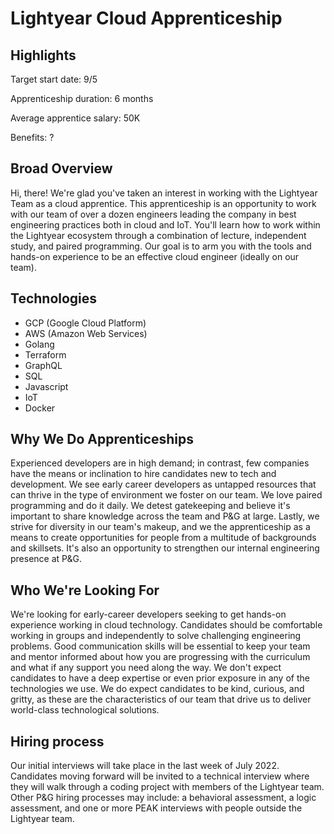 # Lightyear Cloud Apprenticeship

## Highlights
Target start date: 9/5

Apprenticeship duration: 6 months

Average apprentice salary: 50K

Benefits: ?

## Broad Overview
Hi, there! We're glad you've taken an interest in working with the Lightyear Team as a cloud apprentice. This apprenticeship is an opportunity to work with our team of over a dozen engineers leading the company in best engineering practices both in cloud and IoT. You'll learn how to work within the Lightyear ecosystem through a combination of lecture, independent study, and paired programming. Our goal is to arm you with the tools and hands-on experience to be an effective cloud engineer (ideally on our team).

## Technologies
- GCP (Google Cloud Platform)
- AWS (Amazon Web Services)
- Golang
- Terraform
- GraphQL
- SQL
- Javascript
- IoT
- Docker

## Why We Do Apprenticeships
Experienced developers are in high demand; in contrast, few companies have the means or inclination to hire candidates new to tech and development. We see early career developers as untapped resources that can thrive in the type of environment we foster on our team. We love paired programming and do it daily. We detest gatekeeping and believe it's important to share knowledge across the team and P&G at large. Lastly, we strive for diversity in our team's makeup, and we the apprenticeship as a means to create opportunities for people from a multitude of backgrounds and skillsets. It's also an opportunity to strengthen our internal engineering presence at P&G.

## Who We're Looking For
We're looking for early-career developers seeking to get hands-on experience working in cloud technology. Candidates should be comfortable working in groups and independently to solve challenging engineering problems. Good communication skills will be essential to keep your team and mentor informed about how you are progressing with the curriculum and what if any support you need along the way. We don't expect candidates to have a deep expertise or even prior exposure in any of the technologies we use. We do expect candidates to be kind, curious, and gritty, as these are the characteristics of our team that drive us to deliver world-class technological solutions.

## Hiring process
Our initial interviews will take place in the last week of July 2022. Candidates moving forward will be invited to a technical interview where they will walk through a coding project with members of the Lightyear team. Other P&G hiring processes may include: a behavioral assessment, a logic assessment, and one or more PEAK interviews with people outside the Lightyear team.
